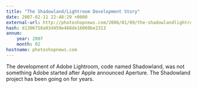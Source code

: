 ```yaml
---
title: "The Shadowland/Lightroom Development Story"
date: 2007-02-11 22:48:29 +0000
external-url: http://photoshopnews.com/2006/01/09/the-shadowlandlightroom-development-story/
hash: d1306758a03d459e468de16060be2313
annum:
    year: 2007
    month: 02
hostname: photoshopnews.com
---
```


The development of Adobe Lightroom, code named Shadowland, was not something Adobe started after Apple announced Aperture. The Shadowland project has been going on for years.
